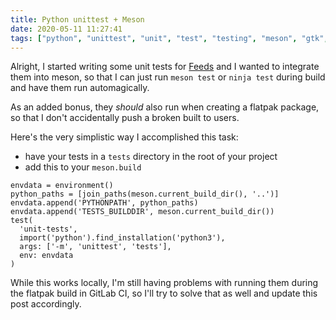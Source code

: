 ```yaml
---
title: Python unittest + Meson
date: 2020-05-11 11:27:41
tags: ["python", "unittest", "unit", "test", "testing", "meson", "gtk", "ninja"]
---
```


Alright, I started writing some unit tests for [Feeds](https://gabmus.gitlab.io/gnome-feeds) and I wanted to integrate them into meson, so that I can just run `meson test` or `ninja test` during build and have them run automagically.

As an added bonus, they *should* also run when creating a flatpak package, so that I don't accidentally push a broken built to users.

Here's the very simplistic way I accomplished this task:

- have your tests in a `tests` directory in the root of your project
- add this to your `meson.build`

```meson
envdata = environment()
python_paths = [join_paths(meson.current_build_dir(), '..')]
envdata.append('PYTHONPATH', python_paths)
envdata.append('TESTS_BUILDDIR', meson.current_build_dir())
test(
  'unit-tests',
  import('python').find_installation('python3'),
  args: ['-m', 'unittest', 'tests'],
  env: envdata
)
```

While this works locally, I'm still having problems with running them during the flatpak build in GitLab CI, so I'll try to solve that as well and update this post accordingly.

